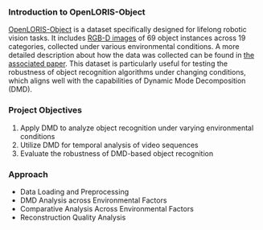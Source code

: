 ### Introduction to OpenLORIS-Object

[OpenLORIS-Object](https://lifelong-robotic-vision.github.io/dataset/object.html) is a dataset specifically designed for lifelong robotic vision tasks. It includes [RGB-D images](https://communities.springernature.com/posts/depth-in-focus-d-component-of-rgb-d-images-and-videos) of 69 object instances across 19 categories, collected under various environmental conditions. A more detailed description about how the data was collected can be found in [the associated paper](https://arxiv.org/pdf/1911.06487). This dataset is particularly useful for testing the robustness of object recognition algorithms under changing conditions, which aligns well with the capabilities of Dynamic Mode Decomposition (DMD).

### Project Objectives

1. Apply DMD to analyze object recognition under varying environmental conditions
2. Utilize DMD for temporal analysis of video sequences
3. Evaluate the robustness of DMD-based object recognition

### Approach

 - Data Loading and Preprocessing
 - DMD Analysis across Environmental Factors
 - Comparative Analysis Across Environmental Factors
 - Reconstruction Quality Analysis
